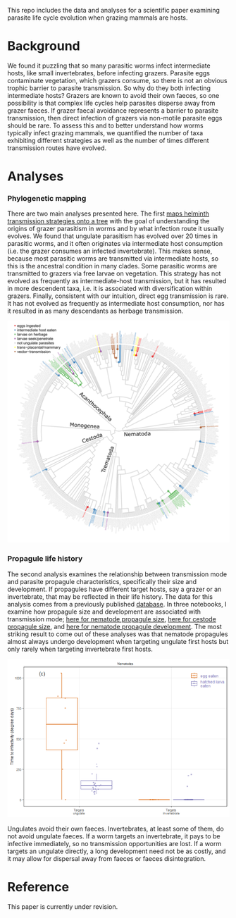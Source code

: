 This repo includes the data and analyses for a scientific paper examining parasite life cycle evolution when grazing mammals are hosts. 

# Background

We found it puzzling that so many parasitic worms infect intermediate hosts, like small invertebrates, before infecting grazers. Parasite eggs contaminate vegetation, which grazers consume, so there is not an obvious trophic barrier to parasite transmission. So why do they both infecting intermediate hosts? Grazers are known to avoid their own faeces, so one possibility is that complex life cycles help parasites disperse away from grazer faeces. If grazer faecal avoidance represents a barrier to parasite transmission, then direct infection of grazers via non-motile parasite eggs should be rare. To assess this and to better understand how worms typically infect grazing mammals, we quantified the number of taxa exhibiting different strategies as well as the number of times different transmission routes have evolved.

# Analyses

### Phylogenetic mapping

There are two main analyses presented here. The first [maps helminth transmission strategies onto a tree](analysis/mapping/mapping_ungulate_helminths.md) with the goal of understanding the origins of grazer parasitism in worms and by what infection route it usually evolves. We found that ungulate parasitism has evolved over 20 times in parasitic worms, and it often originates via intermediate host consumption (i.e. the grazer consumes an infected invertebrate). This makes sense, because most parasitic worms are transmitted via intermediate hosts, so this is the ancestral condition in many clades. Some parasitic worms are transmitted to grazers via free larvae on vegetation. This strategy has not evolved as frequently as intermediate-host transmission, but it has resulted in more descendent taxa, i.e. it is associated with diversification within grazers. Finally, consistent with our intuition, direct egg transmission is rare. It has not evolved as frequently as intermediate host consumption, nor has it resulted in as many descendants as herbage transmission.

![mapping of ungulate parasitism](analysis/mapping/transitions_to_ung_trans_routes.png)

### Propagule life history

The second analysis examines the relationship between transmission mode and parasite propagule characteristics, specifically their size and development. If propagules have different target hosts, say a grazer or an invertebrate, that may be reflected in their life history. The data for this analysis comes from a previously published [database](https://esajournals.onlinelibrary.wiley.com/doi/full/10.1002/ecy.1680). In three notebooks, I examine how propagule size and development are associated with transmission mode; [here for nematode propagule size](analysis/fitness_comps_lc_db/03LHcomps_Egg_Size.md), [here for cestode propagule size](analysis/fitness_comps_lc_db/05LHcomps_CestPropagules.md), and [here for nematode propagule development](analysis/fitness_comps_lc_db/04LHcomps_Egg_Devo.md). The most striking result to come out of these analyses was that nematode propagules almost always undergo development when targeting ungulate first hosts but only rarely when targeting invertebrate first hosts.

![nematode propagule development](analysis/fitness_comps_lc_db/04LHcomps_Egg_Devo_files/figure-gfm/unnamed-chunk-40-1.png)

Ungulates avoid their own faeces. Invertebrates, at least some of them, do not avoid ungulate faeces. If a worm targets an invertebrate, it pays to be infective immediately, so no transmission opportunities are lost. If a worm targets an ungulate directly, a long development need not be as costly, and it may allow for dispersal away from faeces or faeces disintegration. 

# Reference

This paper is currently under revision.